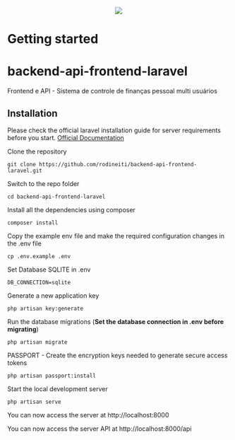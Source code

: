 <p align="center"><img src="https://laravel.com/assets/img/components/logo-laravel.svg"></p>

# Getting started

# backend-api-frontend-laravel
Frontend e API - Sistema de controle de finanças pessoal multi usuários

## Installation

Please check the official laravel installation guide for server requirements before you start. [Official Documentation](https://laravel.com/docs/5.4/installation#installation)


Clone the repository

    git clone https://github.com/rodineiti/backend-api-frontend-laravel.git

Switch to the repo folder

    cd backend-api-frontend-laravel

Install all the dependencies using composer

    composer install

Copy the example env file and make the required configuration changes in the .env file

    cp .env.example .env
    
Set Database SQLITE in .env

    DB_CONNECTION=sqlite

Generate a new application key

    php artisan key:generate

Run the database migrations (**Set the database connection in .env before migrating**)

    php artisan migrate

PASSPORT - Create the encryption keys needed to generate secure access tokens

    php artisan passport:install

Start the local development server

    php artisan serve

You can now access the server at http://localhost:8000

You can now access the server API at http://localhost:8000/api
